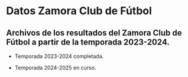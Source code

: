 # Datos Zamora Club de Fútbol

## Archivos de los resultados del Zamora Club de Fútbol a partir de la temporada 2023-2024.

- Temporada 2023-2024 completada.

- Temporada 2024-2025 en curso.

